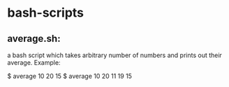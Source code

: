 # bash-scripts

## average.sh:
a bash script which takes arbitrary number of numbers and prints out their average.
Example:

$ average 10 20
15
$ average 10 20 11 19
15

